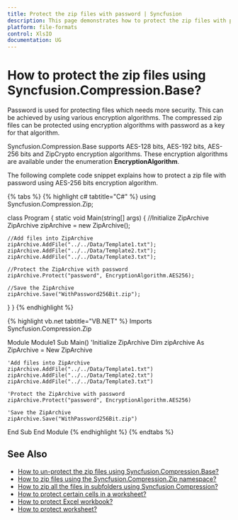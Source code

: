 ```yaml
---
title: Protect the zip files with password | Syncfusion
description: This page demonstrates how to protect the zip files with password using Syncfusion.Compression.Base.
platform: file-formats
control: XlsIO
documentation: UG
---
```


# How to protect the zip files using Syncfusion.Compression.Base?

Password is used for protecting files which needs more security. This can be achieved by using various encryption algorithms. The compressed zip files can be protected using encryption algorithms with password as a key for that algorithm. 

Syncfusion.Compression.Base supports AES-128 bits, AES-192 bits, AES-256 bits and ZipCrypto encryption algorithms. These encryption algorithms are available under the enumeration **EncryptionAlgorithm**.

The following complete code snippet explains how to protect a zip file with password using AES-256 bits encryption algorithm.

{% tabs %}
{% highlight c# tabtitle="C#" %}
using Syncfusion.Compression.Zip;

class Program
{
  static void Main(string[] args)
  {
    //Initialize ZipArchive
    ZipArchive zipArchive = new ZipArchive();

    //Add files into ZipArchive
    zipArchive.AddFile("../../Data/Template1.txt");
    zipArchive.AddFile("../../Data/Template2.txt");
    zipArchive.AddFile("../../Data/Template3.txt");

    //Protect the ZipArchive with password
    zipArchive.Protect("password", EncryptionAlgorithm.AES256);

    //Save the ZipArchive
    zipArchive.Save("WithPassword256Bit.zip");
  }
}
{% endhighlight %}

{% highlight vb.net tabtitle="VB.NET" %}
Imports Syncfusion.Compression.Zip

Module Module1
  Sub Main()
    'Initialize ZipArchive
    Dim zipArchive As ZipArchive = New ZipArchive

    'Add files into ZipArchive
    zipArchive.AddFile("../../Data/Template1.txt")
    zipArchive.AddFile("../../Data/Template2.txt")
    zipArchive.AddFile("../../Data/Template3.txt")

    'Protect the ZipArchive with password
    zipArchive.Protect("password", EncryptionAlgorithm.AES256)

    'Save the ZipArchive
    zipArchive.Save("WithPassword256Bit.zip")
  End Sub
End Module
{% endhighlight %}
{% endtabs %}

## See Also

* [How to un-protect the zip files using Syncfusion.Compression.Base?](how-to-un-protect-the-zip-files-using-syncfusion-compression-base)
* [How to zip files using the Syncfusion.Compression.Zip namespace?](how-to-zip-files-using-the-syncfusion-compression-zip-namespace)
* [How to zip all the files in subfolders using Syncfusion Compression?](how-to-zip-all-the-files-in-subfolders-using-syncfusion-compression)
* [How to protect certain cells in a worksheet?](how-to-protect-certain-cells-in-a-worksheet)
* [How to protect Excel workbook?](https://help.syncfusion.com/file-formats/xlsio/migrate-from-office-automation-to-syncfusion-xlsio/protect-excel-workbook)
* [How to protect worksheet?](https://help.syncfusion.com/file-formats/xlsio/security#protect-worksheet)
